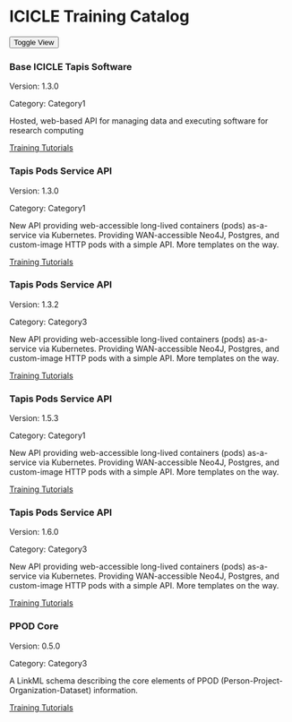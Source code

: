 
# ICICLE Training Catalog

<button class="toggle-button" onclick="toggleView()">Toggle View</button>

<div id="cards-container" class="list-view">

<div class="card category1">
    <h3>Base ICICLE Tapis Software</h3>
    <p class="version">Version: 1.3.0</p>
    <p class="italic">Category: Category1</p>
    <p>Hosted, web-based API for managing data and executing software for research computing</p>
    <p><a href="https://tapis-project.github.io/tutorials/">Training Tutorials</a></p>
</div>

<div class="card category1">
    <h3>Tapis Pods Service API</h3>
    <p class="version">Version: 1.3.0</p>
    <p class="italic">Category: Category1</p>
    <p>New API providing web-accessible long-lived containers (pods) as-a-service via Kubernetes. Providing WAN-accessible Neo4J, Postgres, and custom-image HTTP pods with a simple API. More templates on the way.</p>
    <p><a href="https://tapis-project.github.io/tutorials/pods/intro/">Training Tutorials</a></p>
</div>

<div class="card category3">
    <h3>Tapis Pods Service API</h3>
    <p class="version">Version: 1.3.2</p>
    <p class="italic">Category: Category3</p>
    <p>New API providing web-accessible long-lived containers (pods) as-a-service via Kubernetes. Providing WAN-accessible Neo4J, Postgres, and custom-image HTTP pods with a simple API. More templates on the way.</p>
    <p><a href="https://tapis-project.github.io/tutorials/pods/intro/">Training Tutorials</a></p>
</div>

<div class="card category1">
    <h3>Tapis Pods Service API</h3>
    <p class="version">Version: 1.5.3</p>
    <p class="italic">Category: Category1</p>
    <p>New API providing web-accessible long-lived containers (pods) as-a-service via Kubernetes. Providing WAN-accessible Neo4J, Postgres, and custom-image HTTP pods with a simple API. More templates on the way.</p>
    <p><a href="https://tapis-project.github.io/tutorials/pods/intro/">Training Tutorials</a></p>
</div>

<div class="card category3">
    <h3>Tapis Pods Service API</h3>
    <p class="version">Version: 1.6.0</p>
    <p class="italic">Category: Category3</p>
    <p>New API providing web-accessible long-lived containers (pods) as-a-service via Kubernetes. Providing WAN-accessible Neo4J, Postgres, and custom-image HTTP pods with a simple API. More templates on the way.</p>
    <p><a href="https://tapis-project.github.io/tutorials/pods/intro/">Training Tutorials</a></p>
</div>

<div class="card category3">
    <h3>PPOD Core</h3>
    <p class="version">Version: 0.5.0</p>
    <p class="italic">Category: Category3</p>
    <p>A LinkML schema describing the core elements of PPOD (Person-Project-Organization-Dataset) information.</p>
    <p><a href="https://tapis-project.github.io/tutorials/pods/intro/">Training Tutorials</a></p>
</div>

</div>

<script>
function toggleView() {
  var container = document.getElementById('cards-container');
  if (container.classList.contains('list-view')) {
    container.classList.remove('list-view');
    container.classList.add('grid-view');
  } else {
    container.classList.remove('grid-view');
    container.classList.add('list-view');
  }
}
</script>

